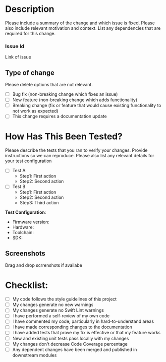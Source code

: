 # Description

Please include a summary of the change and which issue is fixed. Please also include relevant motivation and context. List any dependencies that are required for this change.

### Issue Id 
Link of issue

## Type of change

Please delete options that are not relevant.

- [ ] Bug fix (non-breaking change which fixes an issue)
- [ ] New feature (non-breaking change which adds functionality)
- [ ] Breaking change (fix or feature that would cause existing functionality to not work as expected)
- [ ] This change requires a documentation update

# How Has This Been Tested?

Please describe the tests that you ran to verify your changes. Provide instructions so we can reproduce. Please also list any relevant details for your test configuration

- [ ] Test A
    * Step1: First action
    * Step2: Second action
- [ ] Test B
    * Step1: First action
    * Step2: Second action
    * Step3: Third action

**Test Configuration**:
* Firmware version:
* Hardware:
* Toolchain:
* SDK:

 
## Screenshots 
Drag and drop scrrenshots if availabe

# Checklist:

- [ ] My code follows the style guidelines of this project
- [ ] My changes generate no new warnings
- [ ] My changes generate no Swift Lint warnings
- [ ] I have performed a self-review of my own code
- [ ] I have commented my code, particularly in hard-to-understand areas
- [ ] I have made corresponding changes to the documentation
- [ ] I have added tests that prove my fix is effective or that my feature works
- [ ] New and existing unit tests pass locally with my changes
- [ ] My changes don't decrease Code Coverage percentage
- [ ] Any dependent changes have been merged and published in downstream modules